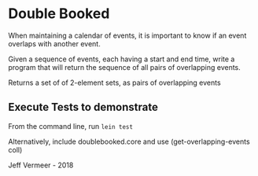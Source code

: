 # Double Booked

When maintaining a calendar of events, it is important to know if an event overlaps with another event.

Given a sequence of events, each having a start and end time, write a program that will return the sequence of all pairs of overlapping events.

Returns a set of of 2-element sets, as pairs of overlapping events

## Execute Tests to demonstrate 
From the command line, run `lein test`

Alternatively, include doublebooked.core and use (get-overlapping-events coll)


Jeff Vermeer - 2018
